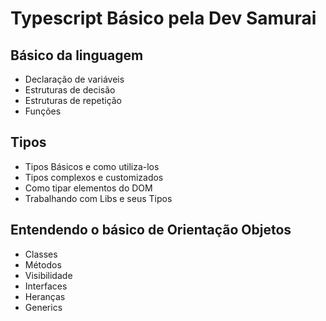 # Typescript Básico pela Dev Samurai 

## Básico da linguagem
- Declaração de variáveis
- Estruturas de decisão
- Estruturas de repetição
- Funções

## Tipos
- Tipos Básicos e como utiliza-los
- Tipos complexos e customizados
- Como tipar elementos do DOM
- Trabalhando com Libs e seus Tipos

## Entendendo o básico de Orientação Objetos
- Classes
- Métodos
- Visibilidade
- Interfaces
- Heranças
- Generics
